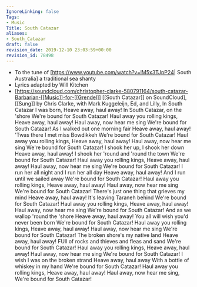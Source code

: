 ```yaml
---
IgnoreLinking: false
Tags:
- Music
Title: South Catazar
aliases:
- South_Catazar
draft: false
revision_date: 2019-12-10 23:03:59+00:00
revision_id: 78498
---
```


* To the tune of [https://www.youtube.com/watch?v=lM5x3TJpP24| South Australia]  a traditional sea shanty
* Lyrics adapted by Will Kitchen
* [https://soundcloud.com/christopher-clarke-580791164/south-catazar-Barbarian-[[Music]]-for-[[Grendel]] [[South Catazar]] on SoundCloud], [[Sung]] by Chris Clarke, with Mark Kuggeleijn, Ed, and Lilly,
In South Catazar I was born, 
Heave away, haul away!
In South Catazar, on the 'shore
We're bound for South Catazar!
Haul away you rolling kings,
Heave away, haul away!
Haul away, now hear me sing
We're bound for South Catazar!
As I walked out one morning fair
Heave away, haul away!
'Twas there I met miss Bowdikkeh
We're bound for South Catazar!
Haul away you rolling kings,
Heave away, haul away!
Haul away, now hear me sing
We're bound for South Catazar!
I shook her up, I shook her down
Heave away, haul away!
I shook her 'round and 'round the town
We're bound for South Catazar!
Haul away you rolling kings,
Heave away, haul away!
Haul away, now hear me sing
We're bound for South Catazar!
I run her all night and I run her all day
Heave away, haul away!
And I run until we sailed away
We're bound for South Catazar!
Haul away you rolling kings,
Heave away, haul away!
Haul away, now hear me sing
We're bound for South Catazar!
There's just one thing that grieves my mind
Heave away, haul away!
It's leaving Taraneh behind
We're bound for South Catazar!
Haul away you rolling kings,
Heave away, haul away!
Haul away, now hear me sing
We're bound for South Catazar!
And as we wallop 'round the 'shore
Heave away, haul away!
You all will wish you'd never been born
We're bound for South Catazar!
Haul away you rolling kings,
Heave away, haul away!
Haul away, now hear me sing
We're bound for South Catazar!
The broken shore's my native land
Heave away, haul away!
FUll of rocks and thieves and fleas and sand
We're bound for South Catazar!
Haul away you rolling kings,
Heave away, haul away!
Haul away, now hear me sing
We're bound for South Catazar!
I wish I was on the broken strand
Heave away, haul away
With a bottle of whiskey in my hand
We're bound for South Catazar!
Haul away you rolling kings,
Heave away, haul away!
Haul away, now hear me sing,
We're bound for South Catazar!